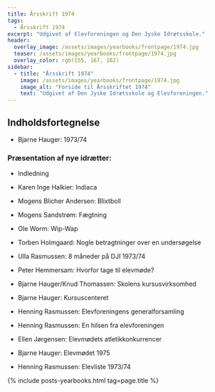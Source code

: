 ```yaml
---
title: Årsskrift 1974
tags:
  - Årsskrift 1974
excerpt: "Udgivet af Elevforeningen og Den Jyske Idrætsskole."
header:
  overlay_image: /assets/images/yearbooks/frontpage/1974.jpg
  teaser: /assets/images/yearbooks/frontpage/1974.jpg
  overlay_color: rgb(155, 167, 102)
sidebar:
  - title: "Årsskrift 1974"
    image: /assets/images/yearbooks/frontpage/1974.jpg
    image_alt: "Forside til Årsskriftet 1974"
    text: "Udgivet af Den Jyske Idrætsskole og Elevforeningen."
---
```


## Indholdsfortegnelse

- Bjarne Hauger: 1973/74

### Præsentation af nye idrætter:

- Indledning
- Karen Inge Halkier: Indiaca
- Mogens Blicher Andersen: Blixtboll
- Mogens Sandstrøm: Fægtning
- Ole Worm: Wip-Wap

- Torben Holmgaard: Nogle betragtninger over en undersøgelse
- Ulla Rasmussen: 8 måneder på DJI 1973/74
- Peter Hemmersam: Hvorfor tage til elevmøde?
- Bjarne Hauger/Knud Thomassen: Skolens kursusvirksomhed
- Bjarne Hauger: Kursuscenteret
- Henning Rasmussen: Elevforeningens generalforsamling
- Henning Rasmussen: En hilsen fra elevforeningen
- Ellen Jørgensen: Elevmødets atletikkonkurrencer
- Bjarne Hauger: Elevmødet 1975
- Henning Rasmussen: Elevliste 1973/74

{% include posts-yearbooks.html tag=page.title %}
